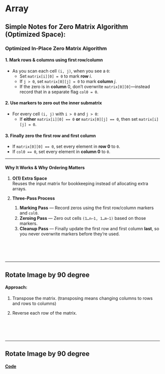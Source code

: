 # Array


## Simple Notes for Zero Matrix Algorithm (Optimized Space):

### Optimized In-Place Zero Matrix Algorithm

#### 1. Mark rows & columns using first row/column
- As you scan each cell `(i, j)`, when you see a `0`:
  - Set `matrix[i][0] = 0` to mark **row** _i_.
  - If `j > 0`, set `matrix[0][j] = 0` to mark **column** _j_.
  - If the zero is in **column** 0, don’t overwrite `matrix[0][0]`—instead record that in a separate flag `col0 = 0`.

#### 2. Use markers to zero out the inner submatrix
- For every cell `(i, j)` with `i > 0` and `j > 0`:
  - If **either** `matrix[i][0] == 0` **or** `matrix[0][j] == 0`, then set `matrix[i][j] = 0`.

#### 3. Finally zero the first row and first column
- If `matrix[0][0] == 0`, set every element in **row 0** to `0`.
- If `col0 == 0`, set every element in **column 0** to `0`.

---

#### Why It Works & Why Ordering Matters
1. **O(1) Extra Space**  
   Reuses the input matrix for bookkeeping instead of allocating extra arrays.

2. **Three-Pass Process**  
   1. **Marking Pass** — Record zeros using the first row/column markers and `col0`.  
   2. **Zeroing Pass** — Zero out cells `(1…n–1, 1…m–1)` based on those markers.  
   3. **Cleanup Pass** — Finally update the first row and first column **last**, so you never overwrite markers before they’re used.
<br><br><br><br><br>
<hr>

## Rotate Image by 90 degree
#### Approach:

1. Transpose the matrix. (transposing means changing columns to rows and rows to columns)

2. Reverse each row of the matrix.
<br><br><br><br><br>
<hr>


## Rotate Image by 90 degree
#### [Code](Practice/189.%20Rotate%20Array.cpp)
